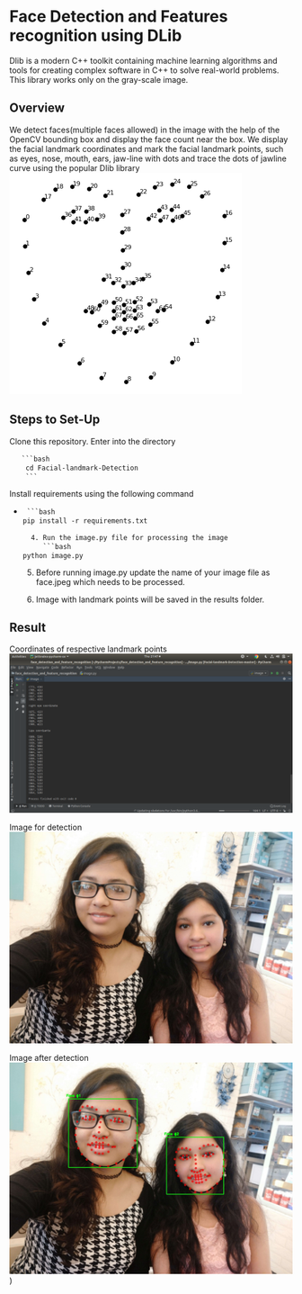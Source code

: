 # Face Detection and Features recognition  using DLib


Dlib is a modern C++ toolkit containing machine learning algorithms and tools for creating complex software in C++ to solve real-world problems. This library works only on the gray-scale image.

## Overview
We detect faces(multiple faces allowed) in the image with the help of the OpenCV bounding box and display the face count near the box.
We display the facial landmark coordinates and  mark  the facial landmark points, such as eyes, nose, mouth, ears, jaw-line with dots and trace the dots of jawline curve using the popular Dlib library
![alt text](https://github.com/vishakhagupta10/feature_detection/blob/master/facelandmark68.png)

## Steps to Set-Up

Clone this repository.
 Enter into the directory

       ```bash
        cd Facial-landmark-Detection
        ```
 Install requirements using the following command
  -      ```bash
  	    pip install -r requirements.txt
  	```
      4. Run the image.py file for processing the image 
         ```bash  	
	python image.py
  	```
     5. Before running image.py update the name of your image file as face.jpeg which needs to be processed.

      7. Image with landmark points will be saved in the results folder.




## Result
Coordinates of respective landmark points
![alt text](https://github.com/vishakhagupta10/feature_detection/blob/master/Screenshot_result.png)


Image for detection
![alt text](https://github.com/vishakhagupta10/feature_detection/blob/master/face.jpeg)



Image after detection
![alt text](https://github.com/vishakhagupta10/feature_detection/blob/master/results/face.jpeg)
)




